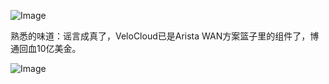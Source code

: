 ![Image](https://github.com/user-attachments/assets/55418e92-2303-44c5-86a2-dfde6469876d)

熟悉的味道：谣言成真了，VeloCloud已是Arista WAN方案篮子里的组件了，博通回血10亿美金。

![Image](https://github.com/user-attachments/assets/1616722d-b37c-4b12-ac5a-2fb323b90b73)